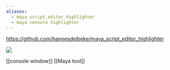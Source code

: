 ```yaml
---
aliases:
  - maya_script_editor_highlighter
  - maya console highlighter
---
```

https://github.com/hannesdelbeke/maya_script_editor_highlighter

![](https://github.com/hannesdelbeke/maya_script_editor_highlighter/assets/3758308/4f15a866-1d87-45a5-9cf6-e779a4bf17ee)

[[console window]]
[[Maya tool]]